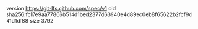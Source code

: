 version https://git-lfs.github.com/spec/v1
oid sha256:fc17e9aa77866b514d1bed2377d63940e4d89ec0eb8f65622b2fcf9d41d1df88
size 3792
